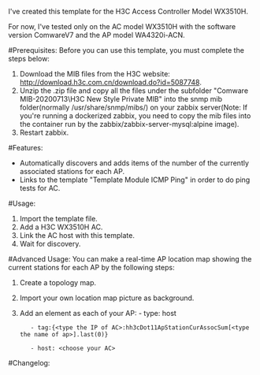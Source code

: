 I've created this template for the H3C Access Controller Model WX3510H.

For now, I've tested only on the AC model WX3510H with the software version ComwareV7 and the AP model WA4320i-ACN.

#Prerequisites:
Before you can use this template, you must complete the steps below:
1. Download the MIB files from the H3C website: http://download.h3c.com.cn/download.do?id=5087748. 
2. Unzip the .zip file and copy all the files under the subfolder "Comware MIB-20200713\H3C New Style Private MIB\" into the snmp mib folder(normally /usr/share/snmp/mibs/) on your zabbix server(Note: If you're running a dockerized zabbix, you need to copy the mib files into the container run by the zabbix/zabbix-server-mysql:alpine image).
3. Restart zabbix.

#Features:
- Automatically discovers and adds items of the number of the currently associated stations for each AP.
- Links to the template "Template Module ICMP Ping" in order to do ping tests for AC.

#Usage:
1. Import the template file.
2. Add a H3C WX3510H AC.
3. Link the AC host with this template.
4. Wait for discovery.

#Advanced Usage:
You can make a real-time AP location map showing the current stations for each AP by the following steps:
1. Create a topology map.
2. Import your own location map picture as background.
3. Add an element as each of your AP:
          - type: host

          - tag:{<type the IP of AC>:hh3cDot11ApStationCurAssocSum[<type the name of ap>].last(0)} 

          - host: <choose your AC>

#Changelog:

